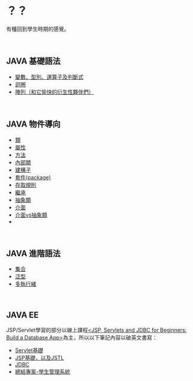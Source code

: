 

# ？？
有種回到學生時期的感覺。

<br>

## JAVA 基礎語法

<ul>
  <li><a href="https://github.com/balladeop52no4/JAVA_Notes/issues/28#issue-728726766">變數、型別、運算子及判斷式</a></li>
  <li><a href="#">迴圈</a></li>
  <li><a href="#">陣列（和它愉快的衍生性夥伴們）</a></li>
</ul>

<br>

## JAVA 物件導向

<ul>
  <li><a href="https://github.com/balladeop52no4/JAVA_Notes/issues/29#issue-743206245">類</a></li>
  <li><a href="#">屬性</a></li>
  <li><a href="#">方法</a></li>
  <li><a href="#">內部類</a></li>
  <li><a href="#">建構子</a></li>
  <li><a href="#">套件(package)</a></li>
  <li><a href="#">存取規則</a></li>
  <li><a href="#">繼承</a></li>
  <li><a href="#">抽象類</a></li>
  <li><a href="#">介面</a></li>
  <li><a href="#">介面vs抽象類</a></li>
  <li><a href="#"></a></li>
  
  
  
</ul>

<br>

## JAVA 進階語法

<ul>
  <li><a href="https://github.com/balladeop52no4/JAVA_Notes/issues/26#issue-688290515">集合</a></li>
  <li><a href="#">泛型</a></li>
  <li><a href="#">多執行緒</a></li>  
</ul>

<br>

## JAVA EE
JSP/Servlet學習的部分以線上課程<a href="https://www.udemy.com/course/jsp-tutorial/"><JSP, Servlets and JDBC for Beginners: Build a Database App></a>為主，所以以下筆記內容以破英文書寫：
  
<ul>
  <li><a href="https://github.com/balladeop52no4/JAVA_Notes/issues/20">Servlet基礎</a></li>
  <li><a href="https://github.com/balladeop52no4/JAVA_Notes/issues/21">JSP基礎，以及JSTL</a></li>
  <li><a href="https://github.com/balladeop52no4/JAVA_Notes/issues/23">JDBC</a></li>
  <li><a href="https://github.com/balladeop52no4/JAVA_Notes/issues/22">總結專案-學生管理系統</a></li>
</ul>
